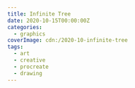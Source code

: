 ```yaml
---
title: Infinite Tree
date: 2020-10-15T00:00:00Z
categories:
  - graphics
coverImage: cdn:/2020-10-infinite-tree
tags:
  - art
  - creative
  - procreate
  - drawing
---
```

